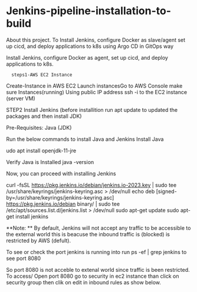 # Jenkins-pipeline-installation-to-build
About this project. To Install Jenkins, configure Docker as slave/agent set up cicd, and deploy applications to k8s using Argo CD in GitOps way

Install Jenkins, configure Docker as agent, set up cicd, and deploy applications to k8s.

      steps1-AWS EC2 Instance
Create-Instance in AWS EC2
Launch instancesGo 
to AWS Console
make sure Instances(running)
Using public IP address ssh -i to the EC2 instance (server VM)

STEP2 Install Jenkins (before installition run apt update to updated the packages and then install JDK)

Pre-Requisites:
Java (JDK)

Run the below commands to install Java and Jenkins
Install Java

udo apt install openjdk-11-jre

Verify Java is Installed
java -version

Now, you can proceed with installing Jenkins

curl -fsSL https://pkg.jenkins.io/debian/jenkins.io-2023.key | sudo tee \
  /usr/share/keyrings/jenkins-keyring.asc > /dev/null
echo deb [signed-by=/usr/share/keyrings/jenkins-keyring.asc] \
  https://pkg.jenkins.io/debian binary/ | sudo tee \
  /etc/apt/sources.list.d/jenkins.list > /dev/null
sudo apt-get update
sudo apt-get install jenkins

**Note: ** By default, Jenkins will not accept any traffic to be accessible to the external world this is beacuse the inbound traffic is (blocked) is restricted by AWS (defult).

To see or check the port jenkins is running into 
run  ps -ef | grep jenkins      to see port 8080

So port 8080 is not acceble to extenal world since traffic is been restricted.
To access/ Open port 8080 go to security in ec2 instance than click on security group then clik on edit in inbound rules as show below.
